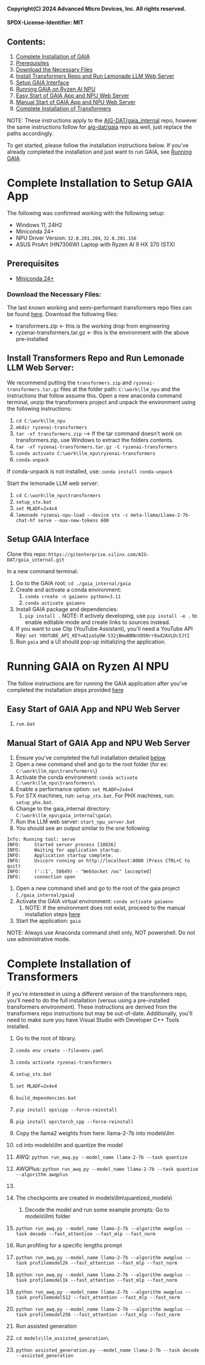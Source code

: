 #### Copyright(C) 2024 Advanced Micro Devices, Inc. All rights reserved.
#### SPDX-License-Identifier: MIT

## Contents:

1. [Complete Installation of GAIA](#complete-installation-to-setup-gaia-app)
1. [Prerequisites](#prerequisites)
1. [Download the Necessary Files](#download-the-necessary-files)
1. [Install Transformers Repo and Run Lemonade LLM Web Server](#install-transformers-repo-and-run-lemonade-llm-web-server)
1. [Setup GAIA Interface](#setup-gaia-interface)
1. [Running GAIA on Ryzen AI NPU](#running-gaia-on-ryzen-ai-npu)
1. [Easy Start of GAIA App and NPU Web Server](#easy-start-of-gaia-app-and-npu-web-server)
1. [Manual Start of GAIA App and NPU Web Server](#manual-start-of-gaia-app-and-npu-web-server)
1. [Complete Installation of Transformers](#complete-installation-of-transformers)

NOTE: These instructions apply to the [AIG-DAT/gaia_internal](https://gitenterprise.xilinx.com/AIG-DAT/gaia_internal.git) repo, however the same instructions follow for [aig-dat/gaia](https://github.com/aigdat/gaia.git) repo as well, just replace the paths accordingly.

To get started, please follow the installation instructions below. If you've already completed the installation and just want to run GAIA, see [Running GAIA](#running-gaia-on-ryzen-ai-npu).

# Complete Installation to Setup GAIA App

The following was confirmed working with the following setup:

* Windows 11, 24H2
* Miniconda 24+
* NPU Driver Version: `32.0.201.204`, `32.0.201.156`
* ASUS ProArt (HN7306W) Laptop with Ryzen AI 9 HX 370 (STX)

## Prerequisites

* [Miniconda 24+](https://docs.anaconda.com/free/miniconda/)

### Download the Necessary Files:
The last known working and semi-performant transformers repo files can be found [here](https://amdcloud.sharepoint.com/:f:/s/AIM/Ent2aChXKxJEhii0rtLp76QBJesG90InAgdI0Vmco8-puw?e=ph8WiF). Download the following files:

* transformers.zip <- this is the working drop from engineering
* ryzenai-transformers.tar.gz <- this is the environment with the above pre-installed

## Install Transformers Repo and Run Lemonade LLM Web Server:

We recommend putting the `transformers.zip` and `ryzenai-transformers.tar.gz` files at the folder path: `C:\work\llm_npu` and the instructions that follow assume this.
Open a new anaconda command terminal, unzip the transformers project and unpack the environment using the following instructions:

1. `cd C:\work\llm_npu`
1. `mkdir ryzenai-transformers`
1. `tar -xf transformers.zip`  --> If the tar command doesn't work on transformers.zip, use Windows to extract the folders contents.
1. `tar -xf ryzenai-transformers.tar.gz -C ryzenai-transformers`
1. `conda activate C:\work\llm_npu\ryzenai-transformers`
1. `conda-unpack`

If conda-unpack is not installed, use: `conda install conda-unpack`

Start the lemonade LLM web server:

1. `cd C:\work\llm_npu\transformers`
1. `setup_stx.bat`
1. `set MLADF=2x4x4`
1. `lemonade ryzenai-npu-load --device stx -c meta-llama/Llama-2-7b-chat-hf serve --max-new-tokens 600`

## Setup GAIA Interface

Clone this repo:
`https://gitenterprise.xilinx.com/AIG-DAT/gaia_internal.git`

In a new command terminal:

1. Go to the GAIA root: `cd ./gaia_internal/gaia`
1. Create and activate a conda environment:
    1. `conda create -n gaiaenv python=3.11`
    1. `conda activate gaiaenv`
1. Install GAIA package and dependencies:
    1. `pip install .`
    NOTE: If actively developing, use `pip install -e .` to enable editable mode and create links to sources instead.
1. If you want to use Clip (YouTube Assistant), you'll need a YouTube API Key:
`set YOUTUBE_API_KEY=AIzaSyDW-S32jBmwBBNnVD5Nrr8ad2AVLDcIJtI`
1. Run `gaia` and a UI should pop-up initializing the application.


# Running GAIA on Ryzen AI NPU

The follow instructions are for running the GAIA application after you've completed the installation steps provided [here](#complete-installation-to-setup-gaia-app)

## Easy Start of GAIA App and NPU Web Server

1. `run.bat`

## Manual Start of GAIA App and NPU Web Server

1. Ensure you've completed the full installation detailed [below](#complete-installation-to-setup-gaia-app)
1. Open a new command shell and go to the root <transformers> folder (for ex: `C:\work\llm_npu\transformers\`)
1. Activate the conda environment: `conda activate C:\work\llm_npu\transformers\`
1. Enable a performance option: `set MLADF=2x4x4`
1. For STX machines, run: `setup_stx.bat`. For PHX machines, run: `setup_phx.bat`.
1. Change to the gaia_internal directory: `C:\work\llm_npu\gaia_internal\gaia\`
1. Run the LLM web server: `start_npu_server.bat`
1. You should see an output similar to the one following:

```
Info: Running tool: serve
INFO:     Started server process [18836]
INFO:     Waiting for application startup.
INFO:     Application startup complete.
INFO:     Uvicorn running on http://localhost:8000 (Press CTRL+C to quit)
INFO:     ('::1', 50649) - "WebSocket /ws" [accepted]
INFO:     connection open
```
1. Open a new command shell and go to the root of the gaia project (`./gaia_internal/gaia`)
1. Activate the GAIA virtual environment: `conda activate gaiaenv`
    1. NOTE: If the environment does not exist, proceed to the manual installation steps [here](#complete-installation-to-setup-gaia-app)
1. Start the application: `gaia`

NOTE: Always use Anaconda command shell only, NOT powershell. Do not use administrative mode.


# Complete Installation of Transformers

If you're interested in using a different version of the transformers repo, you'll need to do the full installation (versus using a pre-installed transformers environment). These instructions are derived from the transformers repo instructions but may be out-of-date. Additionally, you'll need to make sure you have Visual Studio with Developer C++ Tools installed.

1. Go to the root of <transformers> library.
1. `conda env create --file=env.yaml`
1. `conda activate ryzenai-transformers`
1. `setup_stx.bat`
1. `set MLADF=2x4x4`
1. `build_dependencies.bat`
1. `pip install ops\cpp --force-reinstall`
1. `pip install ops\torch_cpp --force-reinstall`

1. Copy the llama2 weights from here: llama-2-7b  into models\llm
1. cd into models\llm and quantize the model
1. AWQ:  `python run_awq.py --model_name llama-2-7b --task quantize`
1. AWQPlus: `python run_awq.py --model_name llama-2-7b --task quantize --algorithm awqplus`
1. 
1. The checkpoints are created in models\llm\quantized_models\
    1. Decode the model and run some example prompts: Go to models\llm\ folder
1. `python run_awq.py --model_name llama-2-7b --algorithm awqplus --task decode --fast_attention --fast_mlp --fast_norm`

1. Run profiling for a specific lengths prompt
1. `python run_awq.py --model_name llama-2-7b --algorithm awqplus --task profilemodel2k --fast_attention --fast_mlp --fast_norm`
1. `python run_awq.py --model_name llama-2-7b --algorithm awqplus --task profilemodel1k --fast_attention --fast_mlp --fast_norm`
1. `python run_awq.py --model_name llama-2-7b --algorithm awqplus --task profilemodel512 --fast_attention --fast_mlp --fast_norm`
1. `python run_awq.py --model_name llama-2-7b --algorithm awqplus --task profilemodel256 --fast_attention --fast_mlp --fast_norm`

1. Run assisted generation
1. `cd models\llm_assisted_generation\`
1. `python assisted_generation.py --model_name llama-2-7b --task decode --assisted_generation`
